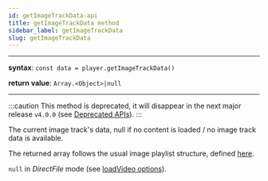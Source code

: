 ```yaml
---
id: getImageTrackData-api
title: getImageTrackData method
sidebar_label: getImageTrackData
slug: getImageTrackData
---
```


---

**syntax**: `const data = player.getImageTrackData()`

**return value**: `Array.<Object>|null`

---

:::caution
This method is deprecated, it will disappear in the next major
release `v4.0.0` (see [Deprecated APIs](../../additional_ressources/deprecated.md)).
:::

The current image track's data, null if no content is loaded / no image track
data is available.

The returned array follows the usual image playlist structure, defined
[here](../images.md#api-structure).

`null` in _DirectFile_ mode (see [loadVideo options](../basicMethods/loadVideo.md#transport)).

